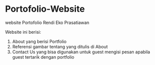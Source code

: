 # Portofolio-Website

website Portofolio Rendi Eko Prasatiawan

Website ini berisi:

1. About yang berisi Portfolio
2. Referensi gambar tentang yang ditulis di About
3. Contact Us yang bisa digunakan untuk guest mengisi pesan apabila guest tertarik dengan portfolio
